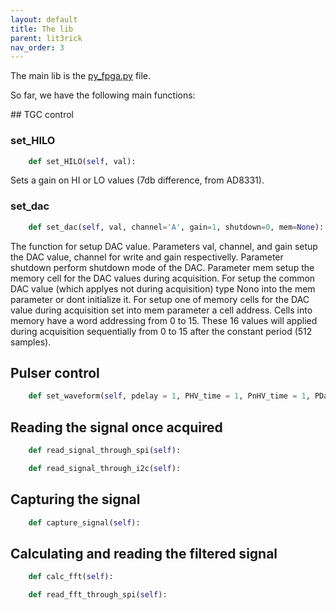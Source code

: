 ```yaml
---
layout: default
title: The lib
parent: lit3rick
nav_order: 3
---
```


The main lib is the [py_fpga.py](https://github.com/kelu124/lit3rick/blob/master/py_fpga/py_fpga.py) file.

So far, we have the following main functions:

## TGC control

### set_HILO

```python
    def set_HILO(self, val):
```

Sets a gain on HI or LO values (7db difference, from AD8331).

### set_dac

```python
    def set_dac(self, val, channel='A', gain=1, shutdown=0, mem=None):
```
The function for setup DAC value.
Parameters val, channel, and gain setup the DAC value, channel for write and gain respectivelly. 
Parameter shutdown perform shutdown mode of the DAC. 
Parameter mem setup the memory cell for the DAC values during acquisition. 
For setup the common DAC value (which applyes not during acquisition) type Nono into the mem parameter or dont initialize it. 
For setup one of memory cells for the DAC value during acquisition set into mem parameter a cell address. 
Cells into memory have a word addressing from 0 to 15.
These 16 values will applied during acquisition sequentially from 0 to 15 after the constant period (512 samples).

## Pulser control

```python
    def set_waveform(self, pdelay = 1, PHV_time = 1, PnHV_time = 1, PDamp_time = 1):
```

## Reading the signal once acquired

```python
    def read_signal_through_spi(self):
```
```python
    def read_signal_through_i2c(self):
```

## Capturing the signal

```python
    def capture_signal(self):
```

## Calculating and reading the filtered signal

```python
    def calc_fft(self):
```

```python
    def read_fft_through_spi(self):
```


